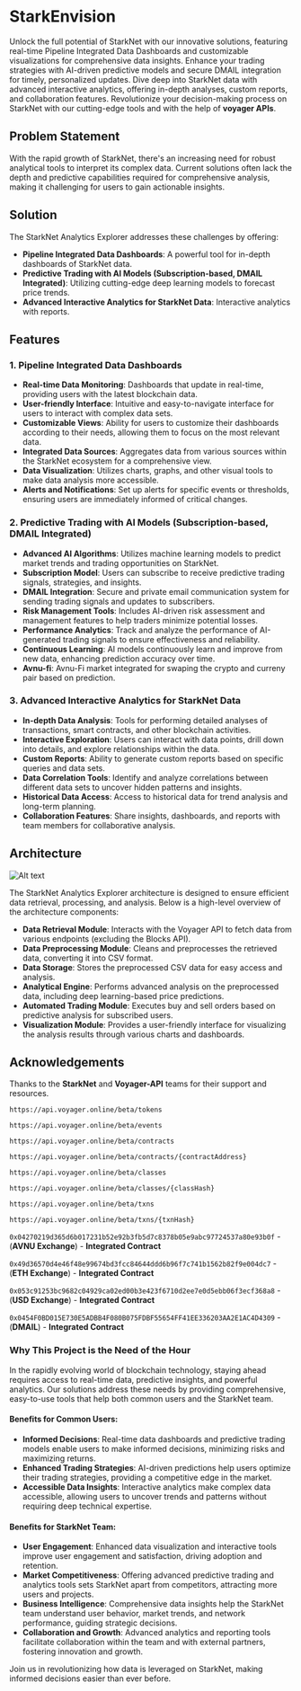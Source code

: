 # StarkEnvision

Unlock the full potential of StarkNet with our innovative solutions, featuring real-time Pipeline Integrated Data Dashboards and customizable visualizations for comprehensive data insights. Enhance your trading strategies with AI-driven predictive models and secure DMAIL integration for timely, personalized updates. Dive deep into StarkNet data with advanced interactive analytics, offering in-depth analyses, custom reports, and collaboration features. Revolutionize your decision-making process on StarkNet with our cutting-edge tools and with the help of **voyager APIs**.


## Problem Statement
With the rapid growth of StarkNet, there's an increasing need for robust analytical tools to interpret its complex data. Current solutions often lack the depth and predictive capabilities required for comprehensive analysis, making it challenging for users to gain actionable insights.

## Solution
The StarkNet Analytics Explorer addresses these challenges by offering:

- **Pipeline Integrated Data Dashboards**: A powerful tool for in-depth dashboards of StarkNet data.
- **Predictive Trading with AI Models (Subscription-based, DMAIL Integrated)**: Utilizing cutting-edge deep learning models to forecast price trends.
- **Advanced Interactive Analytics for StarkNet Data**: Interactive analytics with reports.

## Features

### 1. Pipeline Integrated Data Dashboards
- **Real-time Data Monitoring**: Dashboards that update in real-time, providing users with the latest blockchain data.
- **User-friendly Interface**: Intuitive and easy-to-navigate interface for users to interact with complex data sets.
- **Customizable Views**: Ability for users to customize their dashboards according to their needs, allowing them to focus on the most relevant data.
- **Integrated Data Sources**: Aggregates data from various sources within the StarkNet ecosystem for a comprehensive view.
- **Data Visualization**: Utilizes charts, graphs, and other visual tools to make data analysis more accessible.
- **Alerts and Notifications**: Set up alerts for specific events or thresholds, ensuring users are immediately informed of critical changes.

### 2. Predictive Trading with AI Models (Subscription-based, DMAIL Integrated)
- **Advanced AI Algorithms**: Utilizes machine learning models to predict market trends and trading opportunities on StarkNet.
- **Subscription Model**: Users can subscribe to receive predictive trading signals, strategies, and insights.
- **DMAIL Integration**: Secure and private email communication system for sending trading signals and updates to subscribers.
- **Risk Management Tools**: Includes AI-driven risk assessment and management features to help traders minimize potential losses.
- **Performance Analytics**: Track and analyze the performance of AI-generated trading signals to ensure effectiveness and reliability.
- **Continuous Learning**: AI models continuously learn and improve from new data, enhancing prediction accuracy over time.
- **Avnu-fi**: Avnu-Fi market integrated for swaping the crypto and curreny pair based on prediction.

### 3. Advanced Interactive Analytics for StarkNet Data
- **In-depth Data Analysis**: Tools for performing detailed analyses of transactions, smart contracts, and other blockchain activities.
- **Interactive Exploration**: Users can interact with data points, drill down into details, and explore relationships within the data.
- **Custom Reports**: Ability to generate custom reports based on specific queries and data sets.
- **Data Correlation Tools**: Identify and analyze correlations between different data sets to uncover hidden patterns and insights.
- **Historical Data Access**: Access to historical data for trend analysis and long-term planning.
- **Collaboration Features**: Share insights, dashboards, and reports with team members for collaborative analysis.


## Architecture

![Alt text](https://i.postimg.cc/Z5BSmX2N/ARCH-1.png)

The StarkNet Analytics Explorer architecture is designed to ensure efficient data retrieval, processing, and analysis. Below is a high-level overview of the architecture components:
- **Data Retrieval Module**: Interacts with the Voyager API to fetch data from various endpoints (excluding the Blocks API).
- **Data Preprocessing Module**: Cleans and preprocesses the retrieved data, converting it into CSV format.
- **Data Storage**: Stores the preprocessed CSV data for easy access and analysis.
- **Analytical Engine**: Performs advanced analysis on the preprocessed data, including deep learning-based price predictions.
- **Automated Trading Module**: Executes buy and sell orders based on predictive analysis for subscribed users.
- **Visualization Module**: Provides a user-friendly interface for visualizing the analysis results through various charts and dashboards.

## Acknowledgements

Thanks to the **StarkNet** and **Voyager-API** teams for their support and resources.

`https://api.voyager.online/beta/tokens`

`https://api.voyager.online/beta/events`

`https://api.voyager.online/beta/contracts`

`https://api.voyager.online/beta/contracts/{contractAddress}`

`https://api.voyager.online/beta/classes`

`https://api.voyager.online/beta/classes/{classHash}`

`https://api.voyager.online/beta/txns`

`https://api.voyager.online/beta/txns/{txnHash}`

`0x04270219d365d6b017231b52e92b3fb5d7c8378b05e9abc97724537a80e93b0f` - (**AVNU Exchange**) - **Integrated Contract**

`0x49d36570d4e46f48e99674bd3fcc84644ddd6b96f7c741b1562b82f9e004dc7` - (**ETH Exchange**) - **Integrated Contract**

`0x053c91253bc9682c04929ca02ed00b3e423f6710d2ee7e0d5ebb06f3ecf368a8` - (**USD Exchange**) - **Integrated Contract**

`0x0454F0BD015E730E5ADBB4F080B075FDBF55654FF41EE336203AA2E1AC4D4309` - (**DMAIL**) - **Integrated Contract**

### Why This Project is the Need of the Hour
In the rapidly evolving world of blockchain technology, staying ahead requires access to real-time data, predictive insights, and powerful analytics. Our solutions address these needs by providing comprehensive, easy-to-use tools that help both common users and the StarkNet team.

#### Benefits for Common Users:
- **Informed Decisions**: Real-time data dashboards and predictive trading models enable users to make informed decisions, minimizing risks and maximizing returns.
- **Enhanced Trading Strategies**: AI-driven predictions help users optimize their trading strategies, providing a competitive edge in the market.
- **Accessible Data Insights**: Interactive analytics make complex data accessible, allowing users to uncover trends and patterns without requiring deep technical expertise.

#### Benefits for StarkNet Team:
- **User Engagement**: Enhanced data visualization and interactive tools improve user engagement and satisfaction, driving adoption and retention.
- **Market Competitiveness**: Offering advanced predictive trading and analytics tools sets StarkNet apart from competitors, attracting more users and projects.
- **Business Intelligence**: Comprehensive data insights help the StarkNet team understand user behavior, market trends, and network performance, guiding strategic decisions.
- **Collaboration and Growth**: Advanced analytics and reporting tools facilitate collaboration within the team and with external partners, fostering innovation and growth.

Join us in revolutionizing how data is leveraged on StarkNet, making informed decisions easier than ever before.



